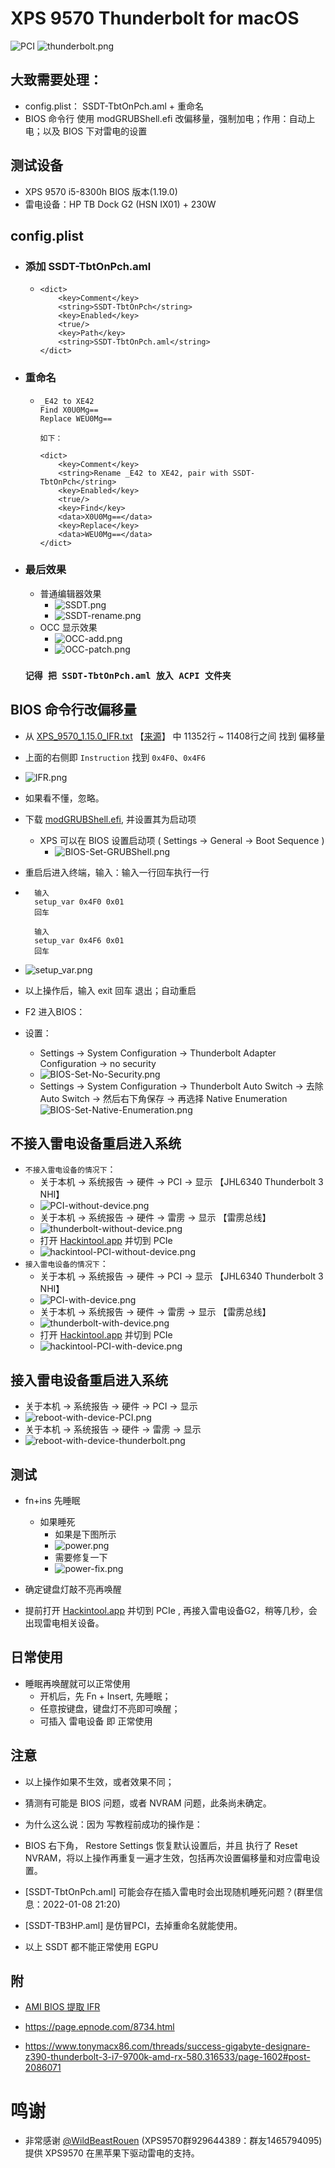 ﻿
# XPS 9570 Thunderbolt for macOS

![PCI](images/PCI.png) 
![thunderbolt.png](images/thunderbolt.png)



## 大致需要处理：
- config.plist： SSDT-TbtOnPch.aml + 重命名
- BIOS 命令行 使用 modGRUBShell.efi 改偏移量，强制加电；作用：自动上电；以及 BIOS 下对雷电的设置


## 测试设备
 - XPS 9570 i5-8300h BIOS 版本(1.19.0)
 - 雷电设备：HP TB Dock G2 (HSN IX01) + 230W

## config.plist

 - ### 添加 SSDT-TbtOnPch.aml
   - 	```
		<dict>
			<key>Comment</key>
			<string>SSDT-TbtOnPch</string>
			<key>Enabled</key>
			<true/>
			<key>Path</key>
			<string>SSDT-TbtOnPch.aml</string>
		</dict>
		```

  - ### 重命名
    -   ```
		_E42 to XE42
		Find X0U0Mg==
		Replace WEU0Mg==
		
		如下：

		<dict>
			<key>Comment</key>
			<string>Rename _E42 to XE42, pair with SSDT-TbtOnPch</string>
			<key>Enabled</key>
			<true/>
			<key>Find</key>
			<data>X0U0Mg==</data>
			<key>Replace</key>
			<data>WEU0Mg==</data>
		</dict>
		```

- ### 最后效果
 
   - 普通编辑器效果
		- ![SSDT.png](images/SSDT.png)
        - ![SSDT-rename.png](images/SSDT-rename.png)
   - OCC 显示效果
        - ![OCC-add.png](images/OCC-add.png)
        - ![OCC-patch.png](images/OCC-patch.png)


   ### `记得 把 SSDT-TbtOnPch.aml 放入 ACPI 文件夹`

  
## BIOS 命令行改偏移量
- 从 [XPS_9570_1.15.0_IFR.txt](./XPS_9570_1.15.0_IFR.txt) 【[来源](https://github.com/jaromeyer/XPS9570-Firmware-IFR)】 中 11352行 ~ 11408行之间 找到 偏移量
- 上面的右侧即 `Instruction` 找到  `0x4F0`、`0x4F6`
- ![IFR.png](images/IFR.png)
- 如果看不懂，忽略。
- 下载 [modGRUBShell.efi](https://github.com/datasone/grub-mod-setup_var/releases), 并设置其为启动项
  - XPS 可以在 BIOS 设置启动项 ( Settings -> General -> Boot Sequence )
    - ![BIOS-Set-GRUBShell.png](images/BIOS-Set-GRUBShell.png)
- 重启后进入终端，输入：输入一行回车执行一行

- ```
	输入
	setup_var 0x4F0 0x01
	回车

	输入
	setup_var 0x4F6 0x01
	回车
	```
- ![setup_var.png](images/setup_var.png)

- 以上操作后，输入 exit 回车 退出；自动重启
- F2 进入BIOS：
- 设置：
  - Settings -> System Configuration -> Thunderbolt Adapter Configuration -> no security
  - ![BIOS-Set-No-Security.png](images/BIOS-Set-No-Security.png)
  - Settings -> System Configuration -> Thunderbolt Auto Switch -> 去除 Auto Switch -> 然后右下角保存 -> 再选择 Native Enumeration
  ![BIOS-Set-Native-Enumeration.png](images/BIOS-Set-Native-Enumeration.png)

## 不接入雷电设备重启进入系统
- `不接入雷电设备的情况下`：
	- 关于本机 -> 系统报告 -> 硬件 -> PCI -> 显示 【JHL6340 Thunderbolt 3 NHI】
	- ![PCI-without-device.png](images/PCI-without-device.png)
	- 关于本机 -> 系统报告 -> 硬件 -> 雷雳 -> 显示 【雷雳总线】
	- ![thunderbolt-without-device.png](images/thunderbolt-without-device.png)
	- 打开 [Hackintool.app](https://github.com/headkaze/Hackintool) 并切到 PCIe
	- ![hackintool-PCI-without-device.png](images/hackintool-PCI-without-device.png)
- `接入雷电设备的情况下`：
    - 关于本机 -> 系统报告 -> 硬件 -> PCI -> 显示 【JHL6340 Thunderbolt 3 NHI】
	- ![PCI-with-device.png](images/PCI-with-device.png)
	- 关于本机 -> 系统报告 -> 硬件 -> 雷雳 -> 显示 【雷雳总线】
	- ![thunderbolt-with-device.png](images/thunderbolt-with-device.png)
	- 打开 [Hackintool.app](https://github.com/headkaze/Hackintool) 并切到 PCIe
	- ![hackintool-PCI-with-device.png](images/hackintool-PCI-with-device.png)


## 接入雷电设备重启进入系统
 - 关于本机 -> 系统报告 -> 硬件 -> PCI -> 显示
 - ![reboot-with-device-PCI.png](images/reboot-with-device-PCI.png)
 - 关于本机 -> 系统报告 -> 硬件 -> 雷雳 -> 显示
 - ![reboot-with-device-thunderbolt.png](images/reboot-with-device-thunderbolt.png)


## 测试
 - fn+ins 先睡眠
   - 如果睡死
     - 如果是下图所示
     - ![power.png](images/power.png)
	 - 需要修复一下
	 - ![power-fix.png](images/power-fix.png)

 - 确定键盘灯敲不亮再唤醒
 - 提前打开 [Hackintool.app](https://github.com/headkaze/Hackintool) 并切到 PCIe , 再接入雷电设备G2，稍等几秒，会出现雷电相关设备。

  ## 日常使用
  - 睡眠再唤醒就可以正常使用
    - 开机后，先 Fn + Insert, 先睡眠；
    - 任意按键盘，键盘灯不亮即可唤醒；
    - 可插入 雷电设备 即 正常使用


 ## 注意
 - 以上操作如果不生效，或者效果不同；
 - 猜测有可能是 BIOS 问题，或者 NVRAM 问题，此条尚未确定。
 - 为什么这么说：因为 写教程前成功的操作是：
 - BIOS 右下角， Restore Settings 恢复默认设置后，并且 执行了 Reset NVRAM，将以上操作再重复一遍才生效，包括再次设置偏移量和对应雷电设置。
 
 - [SSDT-TbtOnPch.aml] 可能会存在插入雷电时会出现随机睡死问题？(群里信息：2022-01-08 21:20)
 - [SSDT-TB3HP.aml] 是仿冒PCI，去掉重命名就能使用。
 - 以上 SSDT 都不能正常使用 EGPU


## 附
- [AMI BIOS 提取 IFR](https://page.epnode.com/4377.html)

- https://page.epnode.com/8734.html

- https://www.tonymacx86.com/threads/success-gigabyte-designare-z390-thunderbolt-3-i7-9700k-amd-rx-580.316533/page-1602#post-2086071


# 鸣谢
- 非常感谢 [@WildBeastRouen](https://github.com/WildBeastRouen) (XPS9570群929644389：群友1465794095) 提供 XPS9570 在黑苹果下驱动雷电的支持。
